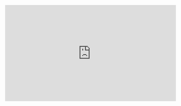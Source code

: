 <iframe width="560" height="315" src="https://www.youtube.com/embed/KdGfhSpT6pc?si=cYTIvRn9c3tTeysi" title="YouTube video player" frameborder="0" allow="accelerometer; autoplay; clipboard-write; encrypted-media; gyroscope; picture-in-picture; web-share" referrerpolicy="strict-origin-when-cross-origin" allowfullscreen></iframe>
